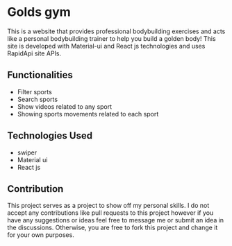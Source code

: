 # Golds gym
This is a website that provides professional bodybuilding exercises and acts like a personal bodybuilding trainer to help you build a golden body!
This site is developed with Material-ui and React js technologies and uses RapidApi site APIs.
## Functionalities
- Filter sports
- Search sports
- Show videos related to any sport
- Showing sports movements related to each sport
## Technologies Used
- swiper
- Material ui
- React js
## Contribution
This project serves as a project to show off my personal skills. I do not accept any contributions like pull requests to this project however if you have any suggestions or ideas feel free to message me or submit an idea in the discussions. Otherwise, you are free to fork this project and change it for your own purposes.

